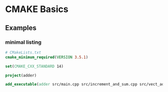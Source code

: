 # CMAKE Basics

## Examples

### minimal listing

```cmake
# CMakeLists.txt
cmake_minimum_required(VERSION 3.5.1)

set(CMAKE_CXX_STANDARD 14)

project(adder)

add_executable(adder src/main.cpp src/increment_and_sum.cpp src/vect_add_one.cpp)
```
